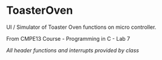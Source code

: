 # ToasterOven
UI / Simulator of Toaster Oven functions on micro controller.

From CMPE13 Course - Programming in C - Lab 7

*All header functions and interrupts provided by class*
